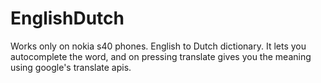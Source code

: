 EnglishDutch
============

Works only on nokia s40 phones.
English to Dutch dictionary. It lets you autocomplete the word, and on pressing translate gives you the meaning using google's translate apis.
